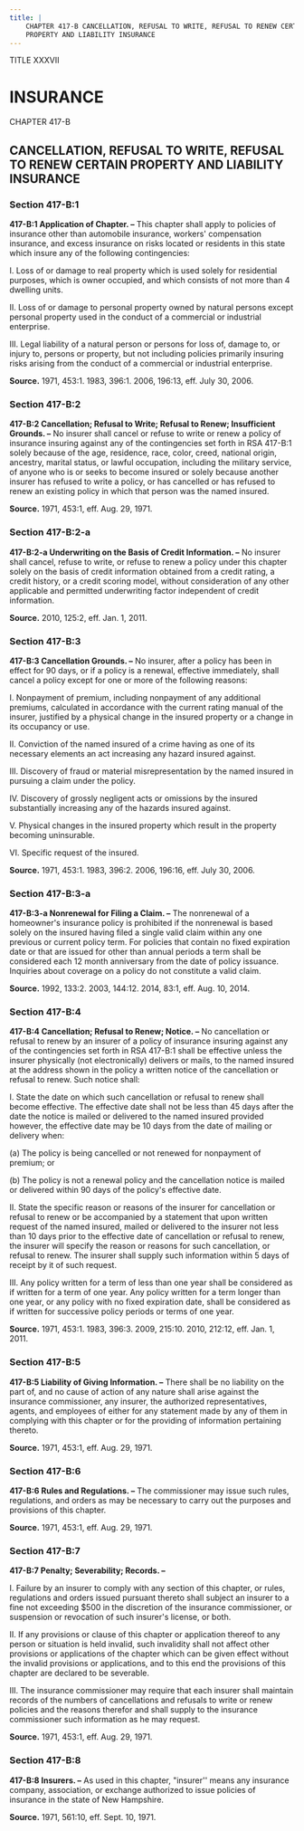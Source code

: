 ```yaml
---
title: |
    CHAPTER 417-B CANCELLATION, REFUSAL TO WRITE, REFUSAL TO RENEW CERTAIN
    PROPERTY AND LIABILITY INSURANCE
---
```


TITLE XXXVII
                                             
INSURANCE
=============

CHAPTER 417-B
                                             
CANCELLATION, REFUSAL TO WRITE, REFUSAL TO RENEW CERTAIN PROPERTY AND LIABILITY INSURANCE
-----------------------------------------------------------------------------------------

### Section 417-B:1

 **417-B:1 Application of Chapter. –** This chapter shall apply to
policies of insurance other than automobile insurance, workers'
compensation insurance, and excess insurance on risks located or
residents in this state which insure any of the following
contingencies:
                                             
 I. Loss of or damage to real property which is used solely for
residential purposes, which is owner occupied, and which consists of not
more than 4 dwelling units.
                                             
 II. Loss of or damage to personal property owned by natural persons
except personal property used in the conduct of a commercial or
industrial enterprise.
                                             
 III. Legal liability of a natural person or persons for loss of,
damage to, or injury to, persons or property, but not including policies
primarily insuring risks arising from the conduct of a commercial or
industrial enterprise.

**Source.** 1971, 453:1. 1983, 396:1. 2006, 196:13, eff. July 30, 2006.

### Section 417-B:2

 **417-B:2 Cancellation; Refusal to Write; Refusal to Renew;
Insufficient Grounds. –** No insurer shall cancel or refuse to write or
renew a policy of insurance insuring against any of the contingencies
set forth in RSA 417-B:1 solely because of the age, residence, race,
color, creed, national origin, ancestry, marital status, or lawful
occupation, including the military service, of anyone who is or seeks to
become insured or solely because another insurer has refused to write a
policy, or has cancelled or has refused to renew an existing policy in
which that person was the named insured.

**Source.** 1971, 453:1, eff. Aug. 29, 1971.

### Section 417-B:2-a

 **417-B:2-a Underwriting on the Basis of Credit Information. –** No
insurer shall cancel, refuse to write, or refuse to renew a policy under
this chapter solely on the basis of credit information obtained from a
credit rating, a credit history, or a credit scoring model, without
consideration of any other applicable and permitted underwriting factor
independent of credit information.

**Source.** 2010, 125:2, eff. Jan. 1, 2011.

### Section 417-B:3

 **417-B:3 Cancellation Grounds. –** No insurer, after a policy has
been in effect for 90 days, or if a policy is a renewal, effective
immediately, shall cancel a policy except for one or more of the
following reasons:
                                             
 I. Nonpayment of premium, including nonpayment of any additional
premiums, calculated in accordance with the current rating manual of the
insurer, justified by a physical change in the insured property or a
change in its occupancy or use.
                                             
 II. Conviction of the named insured of a crime having as one of its
necessary elements an act increasing any hazard insured against.
                                             
 III. Discovery of fraud or material misrepresentation by the named
insured in pursuing a claim under the policy.
                                             
 IV. Discovery of grossly negligent acts or omissions by the insured
substantially increasing any of the hazards insured against.
                                             
 V. Physical changes in the insured property which result in the
property becoming uninsurable.
                                             
 VI. Specific request of the insured.

**Source.** 1971, 453:1. 1983, 396:2. 2006, 196:16, eff. July 30, 2006.

### Section 417-B:3-a

 **417-B:3-a Nonrenewal for Filing a Claim. –** The nonrenewal of a
homeowner's insurance policy is prohibited if the nonrenewal is based
solely on the insured having filed a single valid claim within any one
previous or current policy term. For policies that contain no fixed
expiration date or that are issued for other than annual periods a term
shall be considered each 12 month anniversary from the date of policy
issuance. Inquiries about coverage on a policy do not constitute a valid
claim.

**Source.** 1992, 133:2. 2003, 144:12. 2014, 83:1, eff. Aug. 10, 2014.

### Section 417-B:4

 **417-B:4 Cancellation; Refusal to Renew; Notice. –** No
cancellation or refusal to renew by an insurer of a policy of insurance
insuring against any of the contingencies set forth in RSA 417-B:1 shall
be effective unless the insurer physically (not electronically) delivers
or mails, to the named insured at the address shown in the policy a
written notice of the cancellation or refusal to renew. Such notice
shall:
                                             
 I. State the date on which such cancellation or refusal to renew
shall become effective. The effective date shall not be less than 45
days after the date the notice is mailed or delivered to the named
insured provided however, the effective date may be 10 days from the
date of mailing or delivery when:
                                             
 (a) The policy is being cancelled or not renewed for nonpayment
of premium; or
                                             
 (b) The policy is not a renewal policy and the cancellation
notice is mailed or delivered within 90 days of the policy's effective
date.
                                             
 II. State the specific reason or reasons of the insurer for
cancellation or refusal to renew or be accompanied by a statement that
upon written request of the named insured, mailed or delivered to the
insurer not less than 10 days prior to the effective date of
cancellation or refusal to renew, the insurer will specify the reason or
reasons for such cancellation, or refusal to renew. The insurer shall
supply such information within 5 days of receipt by it of such request.
                                             
 III. Any policy written for a term of less than one year shall be
considered as if written for a term of one year. Any policy written for
a term longer than one year, or any policy with no fixed expiration
date, shall be considered as if written for successive policy periods or
terms of one year.

**Source.** 1971, 453:1. 1983, 396:3. 2009, 215:10. 2010, 212:12, eff.
Jan. 1, 2011.

### Section 417-B:5

 **417-B:5 Liability of Giving Information. –** There shall be no
liability on the part of, and no cause of action of any nature shall
arise against the insurance commissioner, any insurer, the authorized
representatives, agents, and employees of either for any statement made
by any of them in complying with this chapter or for the providing of
information pertaining thereto.

**Source.** 1971, 453:1, eff. Aug. 29, 1971.

### Section 417-B:6

 **417-B:6 Rules and Regulations. –** The commissioner may issue such
rules, regulations, and orders as may be necessary to carry out the
purposes and provisions of this chapter.

**Source.** 1971, 453:1, eff. Aug. 29, 1971.

### Section 417-B:7

 **417-B:7 Penalty; Severability; Records. –**
                                             
 I. Failure by an insurer to comply with any section of this chapter,
or rules, regulations and orders issued pursuant thereto shall subject
an insurer to a fine not exceeding 
                                             $500 in the discretion of the
insurance commissioner, or suspension or revocation of such insurer's
license, or both.
                                             
 II. If any provisions or clause of this chapter or application
thereof to any person or situation is held invalid, such invalidity
shall not affect other provisions or applications of the chapter which
can be given effect without the invalid provisions or applications, and
to this end the provisions of this chapter are declared to be
severable.
                                             
 III. The insurance commissioner may require that each insurer shall
maintain records of the numbers of cancellations and refusals to write
or renew policies and the reasons therefor and shall supply to the
insurance commissioner such information as he may request.

**Source.** 1971, 453:1, eff. Aug. 29, 1971.

### Section 417-B:8

 **417-B:8 Insurers. –** As used in this chapter, "insurer'' means
any insurance company, association, or exchange authorized to issue
policies of insurance in the state of New Hampshire.

**Source.** 1971, 561:10, eff. Sept. 10, 1971.
